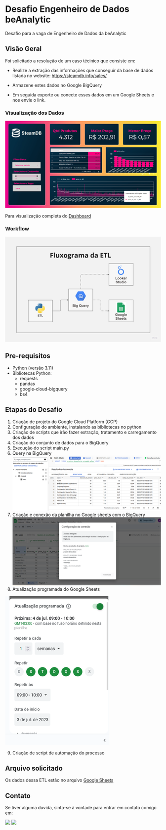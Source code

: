 # Desafio Engenheiro de Dados beAnalytic

Desafio para a vaga de Engenheiro de Dados da beAnalytic

## Visão Geral

Foi solicitado a resolução de um caso técinico que consiste em:

* Realize a extração das informações que conseguir da base de dados listada no website: https://steamdb.info/sales/ 

* Armazene estes dados no Google BigQuery

* Em seguida exporte ou conecte esses dados em um Google Sheets e nos envie o link.

### Visualização dos Dados

![Dashboard](data/img/dashboard-sales.png)

Para visualização completa do [Dashboard](https://lookerstudio.google.com/s/lfV7_qzYQzc)


### Workflow

![Fluxograma](data/img/fluxograma.jpg)


## Pre-requisitos

- Python (versão 3.11)
- Bibliotecas Python:
  - requests
  - pandas
  - google-cloud-bigquery
  - bs4

## Etapas do Desafio

1. Criação de projeto do Google Cloud Platform (GCP) 
2. Configuração do ambiente, instalando as bibliotecas no python
3. Criação de scripts que irão fazer extração, tratamento e carregamento dos dados
4. Criação do conjunto de dados para o BigQuery
5. Execução do script main.py
6. Query na BigQuery
![Query](data/img/query.png)
7. Criação e conexão da planilha no Google sheets com o BigQuery
![Google Sheets](data/img/google-sheets.png)
8. Atualização programada do Google Sheets

![Google Sheets Atualização](data/img/sheets-atualizacao.png)

9. Criação de script de automação do processo


## Arquivo solicitado

Os dados dessa ETL estão no arquivo [Google Sheets](https://docs.google.com/spreadsheets/d/107E1cQSG64BBLDP2_S5-IDIMAwNifvYccLq1XUwSwPM/edit?usp=sharing)

## Contato

Se tiver alguma duvida, sinta-se à vontade para entrar em contato comigo em: 

<div> 
  <a href = "mailto:nayyarabernardo@gmail.com"><img src="https://img.shields.io/badge/-Gmail-%23333?style=for-the-badge&logo=gmail&logoColor=white" target="_blank"></a>
  <a href="https://www.linkedin.com/in/nayyarabernardo" target="_blank"><img src="https://img.shields.io/badge/-LinkedIn-%230077B5?style=for-the-badge&logo=linkedin&logoColor=white" target="_blank"></a> 
  
</div>